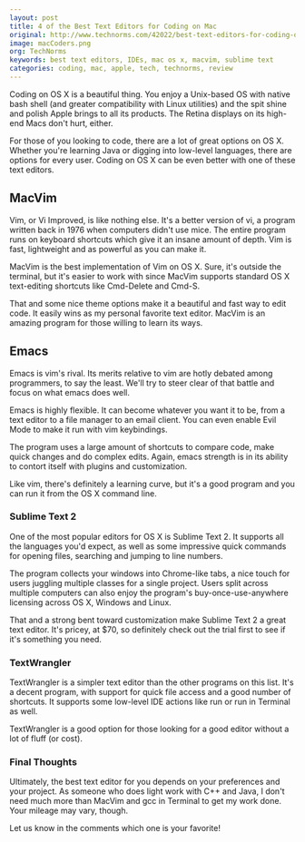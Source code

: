 ```yaml
---
layout: post
title: 4 of the Best Text Editors for Coding on Mac
original: http://www.technorms.com/42022/best-text-editors-for-coding-on-mac
image: macCoders.png
org: TechNorms
keywords: best text editors, IDEs, mac os x, macvim, sublime text
categories: coding, mac, apple, tech, technorms, review
---
```


Coding on OS X is a beautiful thing. You enjoy a Unix-based OS with native bash shell (and greater compatibility with Linux utilities) and the spit shine and polish Apple brings to all its products. The Retina displays on its high-end Macs don't hurt, either.

<!--break-->

For those of you looking to code, there are a lot of great options on OS X. Whether you're learning Java or digging into low-level languages, there are options for every user. Coding on OS X can be even better with one of these text editors.

## MacVim

Vim, or Vi Improved, is like nothing else. It's a better version of vi, a program written back in 1976 when computers didn't use mice. The entire program runs on keyboard shortcuts which give it an insane amount of depth. Vim is fast, lightweight and as powerful as you can make it. 

MacVim is the best implementation of Vim on OS X. Sure, it's outside the terminal, but it's easier to work with since MacVim supports standard OS X text-editing shortcuts like Cmd-Delete and Cmd-S. 

That and some nice theme options make it a beautiful and fast way to edit code. It easily wins as my personal favorite text editor. MacVim is an amazing program for those willing to learn its ways. 

## Emacs

Emacs is vim's rival. Its merits relative to vim are hotly debated among programmers, to say the least. We'll try to steer clear of that battle and focus on what emacs does well. 

Emacs is highly flexible. It can become whatever you want it to be, from a text editor to a file manager to an email client. You can even enable Evil Mode to make it run with vim keybindings.

The program uses a large amount of shortcuts to compare code, make quick changes and do complex edits. Again, emacs strength is in its ability to contort itself with plugins and customization. 

Like vim, there's definitely a learning curve, but it's a good program and you can run it from the OS X command line. 

### Sublime Text 2

One of the most popular editors for OS X is Sublime Text 2. It supports all the languages you'd expect, as well as some impressive quick commands for opening files, searching and jumping to line numbers. 

The program collects your windows into Chrome-like tabs, a nice touch for users juggling multiple classes for a single project. Users split across multiple computers can also enjoy the program's buy-once-use-anywhere licensing across OS X, Windows and Linux. 

That and a strong bent toward customization make Sublime Text 2 a great text editor. It's pricey, at $70, so definitely check out the trial first to see if it's something you need. 

### TextWrangler

TextWrangler is a simpler text editor than the other programs on this list. It's a decent program, with support for quick file access and a good number of shortcuts. It supports some low-level IDE actions like run or run in Terminal as well. 

TextWrangler is a good option for those looking for a good editor without a lot of fluff (or cost). 

### Final Thoughts

Ultimately, the best text editor for you depends on your preferences and your project. As someone who does light work with C++ and Java, I don't need much more than MacVim and gcc in Terminal to get my work done. Your mileage may vary, though. 

Let us know in the comments which one is your favorite!